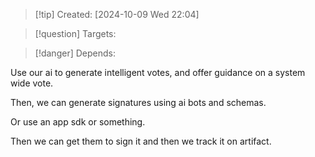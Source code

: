 
>[!tip] Created: [2024-10-09 Wed 22:04]

>[!question] Targets: 

>[!danger] Depends: 

Use our ai to generate intelligent votes, and offer guidance on a system wide vote.

Then, we can generate signatures using ai bots and schemas.

Or use an app sdk or something.

Then we can get them to sign it and then we track it on artifact.